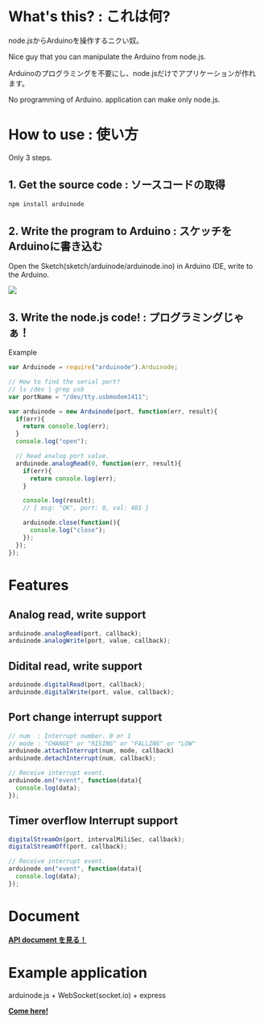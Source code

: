 # What's this? : これは何?

node.jsからArduinoを操作するニクい奴。

Nice guy that you can manipulate the Arduino from node.js.

Arduinoのプログラミングを不要にし、node.jsだけでアプリケーションが作れます。

No programming of Arduino. application can make only node.js.


# How to use : 使い方

Only 3 steps.

## 1. Get the source code : ソースコードの取得

```sh
npm install arduinode
```

## 2. Write the program to Arduino : スケッチをArduinoに書き込む

Open the Sketch(sketch/arduinode/arduinode.ino) in Arduino IDE, write to the Arduino.

<img src="https://github.com/mironal/arduinode/raw/master/doc/img/write-to-arduino.png">

## 3. Write the node.js code! : プログラミングじゃぁ！

Example

```js
var Arduinode = require("arduinode").Arduinode;

// How to find the serial port?
// ls /dev | grep usb
var portName = "/dev/tty.usbmodem1411";

var arduinode = new Arduinode(port, function(err, result){
  if(err){
    return console.log(err);
  }
  console.log("open");

  // Read analog port value.
  arduinode.analogRead(0, function(err, result){
    if(err){
      return console.log(err);
    }

    console.log(result);
    // { msg: "OK", port: 0, val: 401 }

    arduinode.close(function(){
      console.log("close");
    });
  });
});
```

# Features

## Analog read, write support

```js
arduinode.analogRead(port, callback);
arduinode.analogWrite(port, value, callback);
```

## Didital read, write support

```js
arduinode.digitalRead(port, callback);
arduinode.digitalWrite(port, value, callback);
```


## Port change interrupt support

```js
// num  : Interrupt number. 0 or 1
// mode : "CHANGE" or "RISING" or "FALLING" or "LOW"
arduinode.attachInterrupt(num, mode, callback)
arduinode.detachInterrupt(num, callback);

// Receive interrupt event.
arduinode.on("event", function(data){
  console.log(data);
});
```

## Timer overflow Interrupt support

```js
digitalStreamOn(port, intervalMiliSec, callback);
digitalStreamOff(port, callback);

// Receive interrupt event.
arduinode.on("event", function(data){
  console.log(data);
});
```

# Document

**[API document を見る！](doc/API.md)**

# Example application

arduinode.js + WebSocket(socket.io) + express

**[Come here!](example/Readme.md)**


